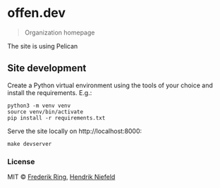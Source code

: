 # offen.dev
> Organization homepage

The site is using Pelican

## Site development
Create a Python virtual environment using the tools of your choice and install the requirements. E.g.:

```
python3 -m venv venv
source venv/bin/activate
pip install -r requirements.txt
```

Serve the site locally on http://localhost:8000:
```
make devserver
```

### License

MIT © [Frederik Ring](https://www.frederikring.com), [Hendrik Niefeld](http://niefeld.com/)
